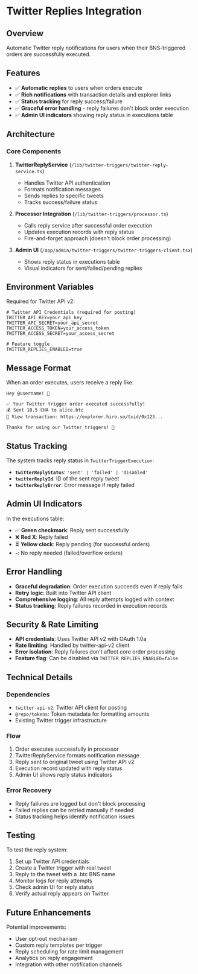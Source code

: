 # Twitter Replies Integration

## Overview
Automatic Twitter reply notifications for users when their BNS-triggered orders are successfully executed.

## Features
- ✅ **Automatic replies** to users when orders execute
- ✅ **Rich notifications** with transaction details and explorer links
- ✅ **Status tracking** for reply success/failure
- ✅ **Graceful error handling** - reply failures don't block order execution
- ✅ **Admin UI indicators** showing reply status in executions table

## Architecture

### Core Components

1. **TwitterReplyService** (`/lib/twitter-triggers/twitter-reply-service.ts`)
   - Handles Twitter API authentication
   - Formats notification messages
   - Sends replies to specific tweets
   - Tracks success/failure status

2. **Processor Integration** (`/lib/twitter-triggers/processor.ts`)
   - Calls reply service after successful order execution
   - Updates execution records with reply status
   - Fire-and-forget approach (doesn't block order processing)

3. **Admin UI** (`/app/admin/twitter-triggers/twitter-triggers-client.tsx`)
   - Shows reply status in executions table
   - Visual indicators for sent/failed/pending replies

## Environment Variables

Required for Twitter API v2:
```env
# Twitter API Credentials (required for posting)
TWITTER_API_KEY=your_api_key
TWITTER_API_SECRET=your_api_secret
TWITTER_ACCESS_TOKEN=your_access_token
TWITTER_ACCESS_SECRET=your_access_secret

# Feature toggle
TWITTER_REPLIES_ENABLED=true
```

## Message Format

When an order executes, users receive a reply like:
```
Hey @username! 🎯

✅ Your Twitter trigger order executed successfully!
💰 Sent 10.5 CHA to alice.btc
🔗 View transaction: https://explorer.hiro.so/txid/0x123...

Thanks for using our Twitter triggers! 🚀
```

## Status Tracking

The system tracks reply status in `TwitterTriggerExecution`:
- **`twitterReplyStatus`**: `'sent' | 'failed' | 'disabled'`
- **`twitterReplyId`**: ID of the sent reply tweet
- **`twitterReplyError`**: Error message if reply failed

## Admin UI Indicators

In the executions table:
- ✅ **Green checkmark**: Reply sent successfully
- ❌ **Red X**: Reply failed
- ⏳ **Yellow clock**: Reply pending (for successful orders)
- **-**: No reply needed (failed/overflow orders)

## Error Handling

- **Graceful degradation**: Order execution succeeds even if reply fails
- **Retry logic**: Built into Twitter API client
- **Comprehensive logging**: All reply attempts logged with context
- **Status tracking**: Reply failures recorded in execution records

## Security & Rate Limiting

- **API credentials**: Uses Twitter API v2 with OAuth 1.0a
- **Rate limiting**: Handled by twitter-api-v2 client
- **Error isolation**: Reply failures don't affect core order processing
- **Feature flag**: Can be disabled via `TWITTER_REPLIES_ENABLED=false`

## Technical Details

### Dependencies
- `twitter-api-v2`: Twitter API client for posting
- `@repo/tokens`: Token metadata for formatting amounts
- Existing Twitter trigger infrastructure

### Flow
1. Order executes successfully in processor
2. TwitterReplyService formats notification message
3. Reply sent to original tweet using Twitter API v2
4. Execution record updated with reply status
5. Admin UI shows reply status indicators

### Error Recovery
- Reply failures are logged but don't block processing
- Failed replies can be retried manually if needed
- Status tracking helps identify notification issues

## Testing

To test the reply system:
1. Set up Twitter API credentials
2. Create a Twitter trigger with real tweet
3. Reply to the tweet with a .btc BNS name
4. Monitor logs for reply attempts
5. Check admin UI for reply status
6. Verify actual reply appears on Twitter

## Future Enhancements

Potential improvements:
- User opt-out mechanism
- Custom reply templates per trigger
- Reply scheduling for rate limit management
- Analytics on reply engagement
- Integration with other notification channels